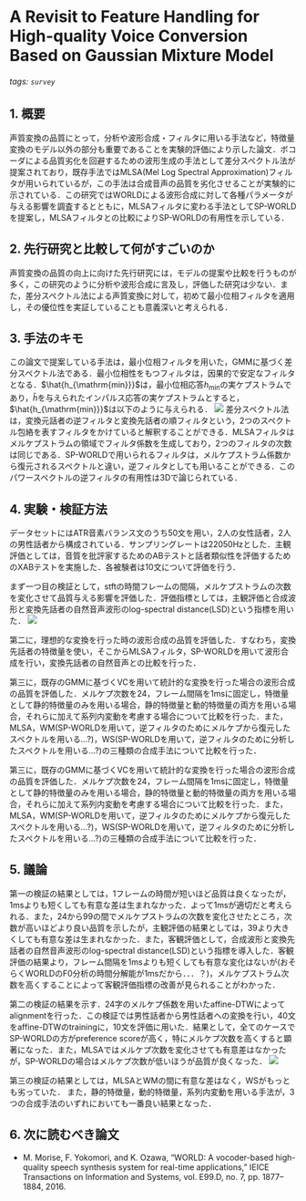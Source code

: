 # A Revisit to Feature Handling for High-quality Voice Conversion Based on Gaussian Mixture Model
###### tags: `survey`

## 1. 概要
声質変換の品質にとって，分析や波形合成・フィルタに用いる手法など，特徴量変換のモデル以外の部分も重要であることを実験的評価により示した論文．ボコーダによる品質劣化を回避するための波形生成の手法として差分スペクトル法が提案されており，既存手法ではMLSA(Mel Log Spectral Approximation)フィルタが用いられているが，この手法は合成音声の品質を劣化させることが実験的に示されている．この研究ではWORLDによる波形合成に対して各種パラメータが与える影響を調査するとともに，MLSAフィルタに変わる手法としてSP-WORLDを提案し，MLSAフィルタとの比較によりSP-WORLDの有用性を示している．

## 2. 先行研究と比較して何がすごいのか
声質変換の品質の向上に向けた先行研究には，モデルの提案や比較を行うものが多く，この研究のように分析や波形合成に言及し，評価した研究は少ない．また，差分スペクトル法による声質変換に対して，初めて最小位相フィルタを適用し，その優位性を実証していることも意義深いと考えられる．

## 3. 手法のキモ
この論文で提案している手法は，最小位相フィルタを用いた，GMMに基づく差分スペクトル法である．最小位相性をもつフィルタは，因果的で安定なフィルタとなる．$\hat{h_{\mathrm{min}}}$は，最小位相応答$h_{\mathrm{min}}$の実ケプストラムであり，$\hat{h}$を与えられたインパルス応答の実ケプストラムとすると，$\hat{h_{\mathrm{min}}}$は以下のように与えられる．
![](https://i.imgur.com/8Uot4D8.png)
差分スペクトル法は，変換元話者の逆フィルタと変換先話者の順フィルタという，2つのスペクトル包絡を表すフィルタをかけていると解釈することができる．MLSAフィルタはメルケプストラムの領域でフィルタ係数を生成しており，2つのフィルタの次数は同じである．SP-WORLDで用いられるフィルタは，メルケプストラム係数から復元されるスペクトルと違い，逆フィルタとしても用いることができる．このパワースペクトルの逆フィルタの有用性は3Dで論じられている．

## 4. 実験・検証方法
データセットにはATR音素バランス文のうち50文を用い，2人の女性話者，2人の男性話者から構成されている．サンプリングレートは22050Hzとした．主観評価としては，音質を批評家するためのABテストと話者類似性を評価するためのXABテストを実施した．各被験者は10文について評価を行う．

まず一つ目の検証として，stftの時間フレームの間隔，メルケプストラムの次数を変化させて品質与える影響を評価した．評価指標としては，主観評価と合成波形と変換先話者の自然音声波形のlog-spectral distance(LSD)という指標を用いた．
![](https://i.imgur.com/V71wfhW.png)


第二に，理想的な変換を行った時の波形合成の品質を評価した．すなわち，変換先話者の特徴量を使い，そこからMLSAフィルタ，SP-WORLDを用いて波形合成を行い，変換先話者の自然音声との比較を行った．

第三に，既存のGMMに基づくVCを用いて統計的な変換を行った場合の波形合成の品質を評価した．メルケプ次数を24，フレーム間隔を1msに固定し，特徴量として静的特徴量のみを用いる場合，静的特徴量と動的特徴量の両方を用いる場合，それらに加えて系列内変動を考慮する場合について比較を行った．また，MLSA，WM(SP-WORLDを用いて，逆フィルタのためにメルケプから復元したスペクトルを用いる...?)，WS(SP-WORLDを用いて，逆フィルタのために分析したスペクトルを用いる...?)の三種類の合成手法について比較を行った．


第三に，既存のGMMに基づくVCを用いて統計的な変換を行った場合の波形合成の品質を評価した．メルケプ次数を24，フレーム間隔を1msに固定し，特徴量として静的特徴量のみを用いる場合，静的特徴量と動的特徴量の両方を用いる場合，それらに加えて系列内変動を考慮する場合について比較を行った．また，MLSA，WM(SP-WORLDを用いて，逆フィルタのためにメルケプから復元したスペクトルを用いる...?)，WS(SP-WORLDを用いて，逆フィルタのために分析したスペクトルを用いる...?)の三種類の合成手法について比較を行った．

## 5. 議論
第一の検証の結果としては，1フレームの時間が短いほど品質は良くなったが，1msよりも短くしても有意な差は生まれなかった．よって1msが適切だと考えられる．また，24から99の間でメルケプストラムの次数を変化させたところ，次数が高いほどより良い品質を示したが，主観評価の結果としては，39より大きくしても有意な差は生まれなかった．また，客観評価として，合成波形と変換先話者の自然音声波形のlog-spectral distance(LSD)という指標を導入した．客観評価の結果より，フレーム間隔を1msよりも短くしても有意な変化はないが(おそらくWORLDのF0分析の時間分解能が1msだから．．．？)，メルケプストラム次数を高くすることによって客観評価指標の改善が見られることがわかった．

第二の検証の結果を示す．24字のメルケプ係数を用いたaffine-DTWによってalignmentを行った．この検証では男性話者から男性話者への変換を行い，40文をaffine-DTWのtrainingに，10文を評価に用いた．結果として，全てのケースでSP-WORLDの方がpreference scoreが高く，特にメルケプ次数を高くすると顕著になった．また，MLSAではメルケプ次数を変化させても有意差はなかったが，SP-WORLDの場合はメルケプ次数が低いほうが品質が良くなった．
![](https://i.imgur.com/rTyLF4U.png)


第三の検証の結果としては，MLSAとWMの間に有意な差はなく，WSがもっとも劣っていた．
また，静的特徴量，動的特徴量，系列内変動を用いる手法が，3つの合成手法のいずれにおいても一番良い結果となった．


## 6. 次に読むべき論文
- M. Morise, F. Yokomori, and K. Ozawa, “WORLD: A vocoder-based high-quality speech synthesis system for real-time applications,” IEICE Transactions on Information and Systems, vol. E99.D, no. 7, pp. 1877–1884, 2016.